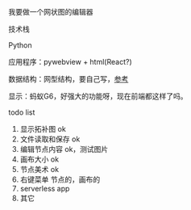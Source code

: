 我要做一个网状图的编辑器



技术栈

Python

应用程序：pywebview + html(React?)

数据结构：网型结构，要自己写，[参考](https://blog.csdn.net/weixin_27006759/article/details/141177754)

显示：蚂蚁G6，好强大的功能呀，现在前端都这样了吗。



todo list
1. 显示拓补图 ok
2. 文件读取和保存 ok
3. 编辑节点内容 ok，测试图片
4. 画布大小 ok
5. 节点美术 ok
6. 右键菜单 节点的，画布的
7. serverless app
8. 其它


